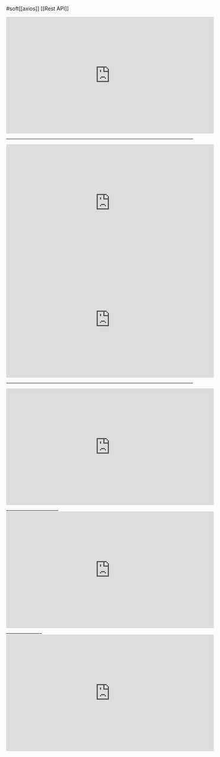 #soft[[axios]] [[Rest API]]

<iframe width="560" height="315" src="https://www.youtube.com/embed/YLrPxCfc2aE" title="YouTube video player" frameborder="0" allow="accelerometer; autoplay; clipboard-write; encrypted-media; gyroscope; picture-in-picture" allowfullscreen></iframe>

________________________________

<iframe width="560" height="315" src="https://www.youtube.com/embed/dDMV0-qTbzo" title="YouTube video player" frameborder="0" allow="accelerometer; autoplay; clipboard-write; encrypted-media; gyroscope; picture-in-picture" allowfullscreen></iframe>
<iframe width="560" height="315" src="https://www.youtube.com/embed/P0rzkHkQLuI" title="YouTube video player" frameborder="0" allow="accelerometer; autoplay; clipboard-write; encrypted-media; gyroscope; picture-in-picture" allowfullscreen></iframe>

________________________________________________

<iframe width="560" height="315" src="https://www.youtube.com/embed/MQJXSOKu_1Q" title="YouTube video player" frameborder="0" allow="accelerometer; autoplay; clipboard-write; encrypted-media; gyroscope; picture-in-picture" allowfullscreen></iframe>
______________________

<iframe width="560" height="315" src="https://www.youtube.com/embed/pG_Q_UQbwpU" title="YouTube video player" frameborder="0" allow="accelerometer; autoplay; clipboard-write; encrypted-media; gyroscope; picture-in-picture" allowfullscreen></iframe>
_______________
<iframe width="560" height="315" src="https://www.youtube.com/embed/qBlCGDmNQVE" title="YouTube video player" frameborder="0" allow="accelerometer; autoplay; clipboard-write; encrypted-media; gyroscope; picture-in-picture" allowfullscreen></iframe>
